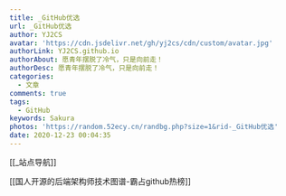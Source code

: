 ```yaml
---
title: _GitHub优选
url: _GitHub优选
author: YJ2CS
avatar: 'https://cdn.jsdelivr.net/gh/yj2cs/cdn/custom/avatar.jpg'
authorLink: YJ2CS.github.io
authorAbout: 愿青年摆脱了冷气，只是向前走！
authorDesc: 愿青年摆脱了冷气，只是向前走！
categories:
  - 文章
comments: true
tags:
  - GitHub
keywords: Sakura
photos: 'https://random.52ecy.cn/randbg.php?size=1&rid-_GitHub优选'
date: 2020-12-23 00:04:35
---
```


[[_站点导航]]

[[国人开源的后端架构师技术图谱-霸占github热榜]]